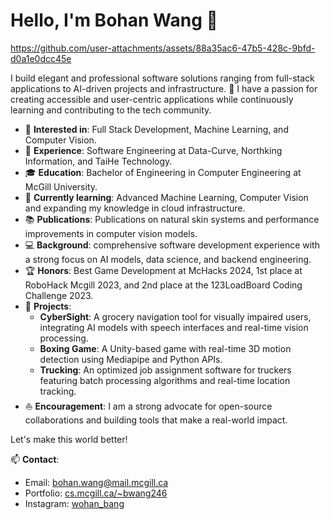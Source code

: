 # Hello, I'm Bohan Wang 👋


https://github.com/user-attachments/assets/88a35ac6-47b5-428c-9bfd-d0a1e0dcc45e


I build elegant and professional software solutions ranging from full-stack applications to AI-driven projects and infrastructure. 
🚀 I have a passion for creating accessible and user-centric applications while continuously learning and contributing to the tech community.

- 🧐 **Interested in**: Full Stack Development, Machine Learning, and Computer Vision.
- 💼 **Experience**: Software Engineering at Data-Curve, Northking Information, and TaiHe Technology.
- 🎓 **Education**: Bachelor of Engineering in Computer Engineering at McGill University.
- 🌱 **Currently learning**: Advanced Machine Learning, Computer Vision and expanding my knowledge in cloud infrastructure.
- 📚 **Publications**: Publications on natural skin systems and performance improvements in computer vision models.
- 💻 **Background**: comprehensive software development experience with a strong focus on AI models, data science, and backend engineering.
- 🏆 **Honors**: Best Game Development at McHacks 2024, 1st place at RoboHack Mcgill 2023, and 2nd place at the 123LoadBoard Coding Challenge 2023.
- 📝 **Projects**: 
  - **CyberSight**: A grocery navigation tool for visually impaired users, integrating AI models with speech interfaces and real-time vision processing.
  - **Boxing Game**: A Unity-based game with real-time 3D motion detection using Mediapipe and Python APIs.
  - **Trucking**: An optimized job assignment software for truckers featuring batch processing algorithms and real-time location tracking.
- ⛵ **Encouragement**: I am a strong advocate for open-source collaborations and building tools that make a real-world impact.

Let's make this world better!

📫 **Contact**:
- Email: [bohan.wang@mail.mcgill.ca](mailto:bohan.wang@mail.mcgill.ca)
- Portfolio: [cs.mcgill.ca/~bwang246](https://cs.mcgill.ca/~bwang246)
- Instagram: [wohan_bang](https://www.instagram.com/wohan_bang)

